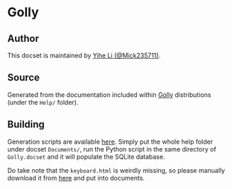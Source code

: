 # Golly

## Author
This docset is maintained by [Yihe Li (@Mick235711)](https://github.com/Mick235711).

## Source
Generated from the documentation included within [Golly](https://golly.sourceforge.io/) distributions (under the `Help/` folder).

## Building
Generation scripts are available [here](https://github.com/Mick235711/Dash-Docsets/tree/main/Golly).
Simply put the whole help folder under docset `Documents/`, run the Python script in the same directory of `Golly.docset` and it will populate the SQLite database.

Do take note that the `keyboard.html` is weirdly missing, so please manually download it from [here](https://golly.sourceforge.io/Help/keyboard.html) and put into documents.
